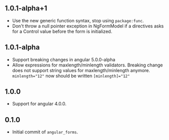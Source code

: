## 1.0.1-alpha+1

-   Use the new generic function syntax, stop using `package:func`.
-   Don't throw a null pointer exception in NgFormModel if a directives asks for
    a Control value before the form is initialized.

## 1.0.1-alpha

-   Support breaking changes in angular 5.0.0-alpha
-   Allow expressions for maxlength/minlength validators. Breaking change does
    not support string values for maxlength/minlength anymore.
    `minlength="12"` now should be written `[minlength]="12"`

## 1.0.0
-   Support for angular 4.0.0.

## 0.1.0

-   Initial commit of `angular_forms`.
